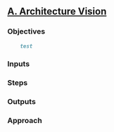 ## [A. Architecture Vision](index.html)

### Objectives
``` markdown
    test
```

### Inputs


### Steps

### Outputs

### Approach
